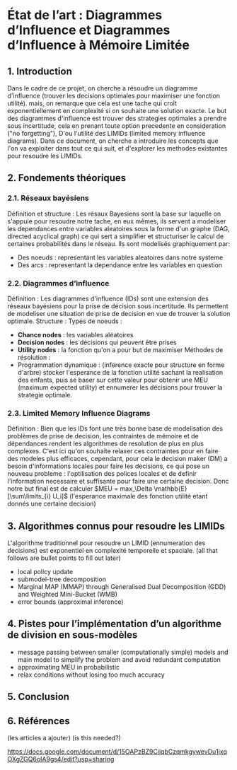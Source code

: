 # État de l’art : Diagrammes d’Influence et Diagrammes d’Influence à Mémoire Limitée 
## 1. Introduction 
Dans le cadre de ce projet, on cherche a résoudre un diagramme d'influence (trouver les decisions optimales pour maximiser une fonction utilité). mais, on remarque que cela est une tache qui croît exponentiellement en complexité si on souhaite une solution exacte.
Le but des diagrammes d'influence est trouver des strategies optimales a prendre sous incertitude, cela en prenant toute option precedente en consideration ("no forgetting"), D'ou l'utilité des LIMIDs (limited memory influence diagrams).
Dans ce document, on cherche a introduire les concepts que l'on va exploiter dans tout ce qui suit, et d'explorer les methodes existantes pour resoudre les LIMIDs.
## 2. Fondements théoriques 
### 2.1. Réseaux bayésiens 
Définition et structure : 
Les résaux Bayesiens sont la base sur laquelle on s'appuie pour resoudre notre tache, en eux mêmes, ils servent a modeliser les dependances entre variables aleatoires sous la forme d'un graphe (DAG, directed acyclical graph) ce qui sert a simplifier et structuriser le calcul de certaines probabilités dans le réseau. 
Ils sont modelisés graphiquement par:
- Des noeuds : representant les variables aleatoires dans notre systeme
- Des arcs : representant la dependance entre les variables en question 
### 2.2. Diagrammes d’influence
Définition : 
Les diagrammes d'influence (IDs) sont une extension des réseaux bayésiens pour la prise de décision sous incertitude. Ils permettent de modeliser une situation de prise de decision en vue de trouver la solution optimale.
Structure :
Types de noeuds : 
- **Chance nodes** : les variables aléatoires
- **Decision nodes** : les décisions qui peuvent être prises 
- **Utility nodes** : la fonction qu'on a pour but de maximiser
Méthodes de résolution : 
- Programmation dynamique : (inference exacte pour structure en forme d'arbre) stocker l'esperance de la fonction utilité sachant la realisation des enfants, puis se baser sur cette valeur pour obtenir une MEU (maximum expected utility) et ennumerer les décisions pour trouver la strategie optimale.
### 2.3. Limited Memory Influence Diagrams
Définition : 
Bien que les IDs font une très bonne base de modelisation des problèmes de prise de decision, les contraintes de mémoire et de dépendances rendent les algorithmes de resolution de plus en plus complexes. C'est ici qu'on souhaite relaxer ces contraintes pour en faire des modeles plus efficaces, cependant, pour cela le decision maker (DM) a besoin d'informations locales pour faire les decisions, ce qui pose un nouveau probleme : l'optilisation des polices locales et de definir l'information necessaire et suffisante pour faire une certaine decision.
Donc notre but final est de calculer $MEU = max_\Delta \mathbb{E}[\sum\limits_{i} U_i]$ (l'esperance maximale des fonction utilité etant donnés une certaine decision)
## 3. Algorithmes connus pour resoudre les LIMIDs 
L'algorithme traditionnel pour resoudre un LIMID (ennumeration des decisions) est exponentiel en complexité temporelle et spaciale.
(all that follows are bullet points to fill out later)
- local policy update
- submodel-tree decomposition 
- Marginal MAP (MMAP) through Generalised Dual Decomposition (GDD) and Weighted Mini-Bucket (WMB)
- error bounds (approximal inference)
## 4. Pistes pour l’implémentation d’un algorithme de division en sous-modèles 
- message passing between smaller (computationally simple) models and main model to simplify the problem and avoid redundant computation
- approximating MEU in probabilistic
- relax conditions without losing too much accuracy
## 5. Conclusion 
## 6. Références 
(les articles a ajouter) (is this needed?)

https://docs.google.com/document/d/15OAPzBZ9CiiqbCzqmkgywevDu1jxqOXgZGQ6oIA9gs4/edit?usp=sharing
